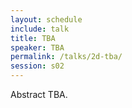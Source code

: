 ```yaml
---
layout: schedule
include: talk
title: TBA
speaker: TBA
permalink: /talks/2d-tba/
session: s02
---
```


Abstract TBA.
